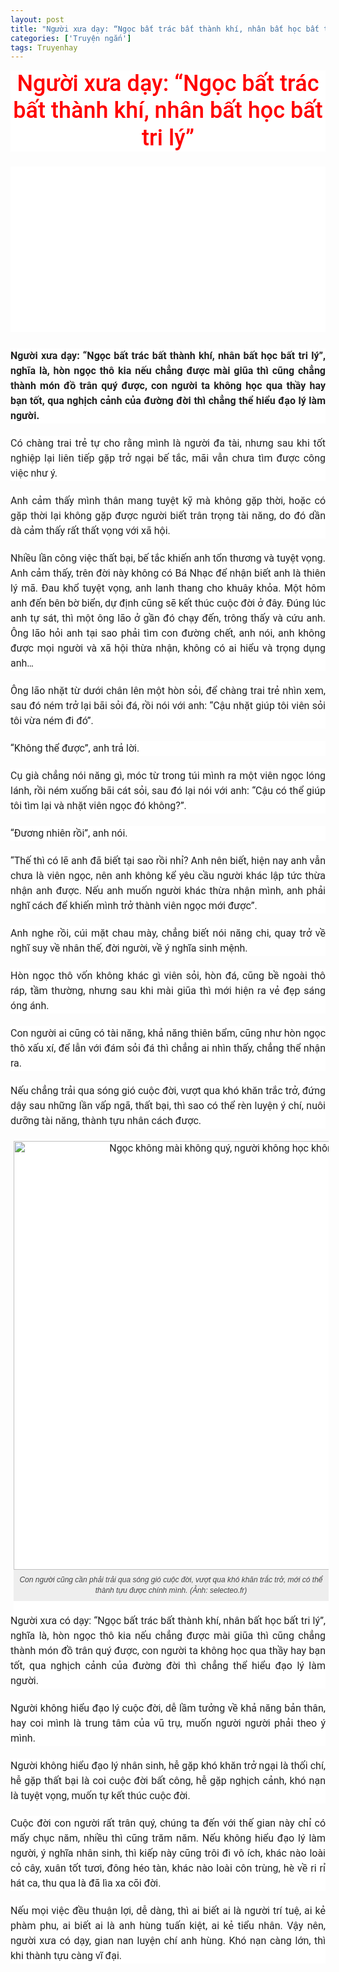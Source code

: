 ```yaml
---
layout: post
title: "Người xưa dạy: “Ngọc bất trác bất thành khí, nhân bất học bất tri lý”"
categories: ['Truyện ngắn']
tags: Truyenhay
---
```

<h1 class="entry-title" style="background-color: white; box-sizing: border-box; font-family: Roboto, Helvetica; font-size: 36px; font-weight: 500; line-height: 1.2; margin: 0px 0px 7px; overflow-wrap: break-word; text-align: center;">
<span style="color: red;">Người xưa dạy: “Ngọc bất trác bất thành khí, nhân bất học bất tri lý”</span></h1>
<div>
<br /></div>
<div>
<div class="td-post-featured-image" style="background-color: white; box-sizing: border-box; color: #222222; font-family: Roboto, Helvetica; font-size: 16px; position: relative;">
<a class="td-modal-image" data-caption="" href="https://vandieuhay.net/wp-vdh/uploads/2018/09/ng%C6%B0%E1%BB%9Di-x%C6%B0a-d%E1%BA%A1y.jpg" style="background-color: transparent; box-sizing: border-box; color: #4db2ec; text-decoration-line: none;"><img alt="" class="entry-thumb" height="353" sizes="(max-width: 670px) 100vw, 670px" src="https://vandieuhay.net/wp-vdh/uploads/2018/09/ng%C6%B0%E1%BB%9Di-x%C6%B0a-d%E1%BA%A1y.jpg" srcset="https://vandieuhay.net/wp-vdh/uploads/2018/09/người-xưa-dạy.jpg 670w, https://vandieuhay.net/wp-vdh/uploads/2018/09/người-xưa-dạy-20x11.jpg 20w" style="border: 0px; box-sizing: border-box; display: block; height: auto; margin-bottom: 26px; max-width: 100%; width: auto;" title="người xưa dạy" width="670" /></a></div>
<div style="background-color: white; box-sizing: border-box; color: #222222; font-family: Roboto, Helvetica; font-size: 16px; line-height: 1.5; margin-bottom: 20px; overflow-wrap: break-word; text-align: justify;">
<span style="box-sizing: border-box; font-weight: 600;">Người xưa dạy: “Ngọc bất trác bất thành khí, nhân bất học bất tri lý”, nghĩa là, hòn ngọc thô kia nếu chẳng được mài giũa thì cũng chẳng thành món đồ trân quý được, con người ta không học qua thầy hay bạn tốt, qua nghịch cảnh của đường đời thì chẳng thể hiểu đạo lý làm người.</span></div>
<div style="background-color: white; box-sizing: border-box; color: #222222; font-family: Roboto, Helvetica; font-size: 16px; line-height: 1.5; margin-bottom: 20px; overflow-wrap: break-word; text-align: justify;">
Có chàng trai trẻ tự cho rằng mình là người đa tài, nhưng sau khi tốt nghiệp lại liên tiếp gặp trở ngại bế tắc, mãi vẫn chưa tìm được công việc như ý.</div>
<div style="background-color: white; box-sizing: border-box; color: #222222; font-family: Roboto, Helvetica; font-size: 16px; line-height: 1.5; margin-bottom: 20px; overflow-wrap: break-word; text-align: justify;">
Anh cảm thấy mình thân mang tuyệt kỹ mà không gặp thời, hoặc có gặp thời lại không gặp được người biết trân trọng tài năng, do đó dần dà cảm thấy rất thất vọng với xã hội.</div>
<div style="background-color: white; box-sizing: border-box; color: #222222; font-family: Roboto, Helvetica; font-size: 16px; line-height: 1.5; margin-bottom: 20px; overflow-wrap: break-word; text-align: justify;">
Nhiều lần công việc thất bại, bế tắc khiến anh tổn thương và tuyệt vọng. Anh cảm thấy, trên đời này không có Bá Nhạc để nhận biết anh là thiên lý mã. Đau khổ tuyệt vọng, anh lanh thang cho khuây khỏa. Một hôm anh đến bên bờ biển, dự định cũng sẽ kết thúc cuộc đời ở đây. Đúng lúc anh tự sát, thì một ông lão ở gần đó chạy đến, trông thấy và cứu anh. Ông lão hỏi anh tại sao phải tìm con đường chết, anh nói, anh không được mọi người và xã hội thừa nhận, không có ai hiểu và trọng dụng anh…</div>
<div style="background-color: white; box-sizing: border-box; color: #222222; font-family: Roboto, Helvetica; font-size: 16px; line-height: 1.5; margin-bottom: 20px; overflow-wrap: break-word; text-align: justify;">
Ông lão nhặt từ dưới chân lên một hòn sỏi, để chàng trai trẻ nhìn xem, sau đó ném trở lại bãi sỏi đá, rồi nói với anh: “Cậu nhặt giúp tôi viên sỏi tôi vừa ném đi đó”.</div>
<div style="background-color: white; box-sizing: border-box; color: #222222; font-family: Roboto, Helvetica; font-size: 16px; line-height: 1.5; margin-bottom: 20px; overflow-wrap: break-word; text-align: justify;">
“Không thể được”, anh trả lời.</div>
<div style="background-color: white; box-sizing: border-box; color: #222222; font-family: Roboto, Helvetica; font-size: 16px; line-height: 1.5; margin-bottom: 20px; overflow-wrap: break-word; text-align: justify;">
Cụ già chẳng nói năng gì, móc từ trong túi mình ra một viên ngọc lóng lánh, rồi ném xuống bãi cát sỏi, sau đó lại nói với anh: “Cậu có thể giúp tôi tìm lại và nhặt viên ngọc đó không?”.</div>
<div style="background-color: white; box-sizing: border-box; color: #222222; font-family: Roboto, Helvetica; font-size: 16px; line-height: 1.5; margin-bottom: 20px; overflow-wrap: break-word; text-align: justify;">
“Đương nhiên rồi”, anh nói.</div>
<div style="background-color: white; box-sizing: border-box; color: #222222; font-family: Roboto, Helvetica; font-size: 16px; line-height: 1.5; margin-bottom: 20px; overflow-wrap: break-word; text-align: justify;">
“Thế thì có lẽ anh đã biết tại sao rồi nhỉ? Anh nên biết, hiện nay anh vẫn chưa là viên ngọc, nên anh không kể yêu cầu người khác lập tức thừa nhận anh được. Nếu anh muốn người khác thừa nhận mình, anh phải nghĩ cách để khiến mình trở thành viên ngọc mới được”.</div>
<div style="background-color: white; box-sizing: border-box; color: #222222; font-family: Roboto, Helvetica; font-size: 16px; line-height: 1.5; margin-bottom: 20px; overflow-wrap: break-word; text-align: justify;">
Anh nghe rồi, cúi mặt chau mày, chẳng biết nói năng chi, quay trở về nghĩ suy về nhân thế, đời người, về ý nghĩa sinh mệnh.</div>
<div style="background-color: white; box-sizing: border-box; color: #222222; font-family: Roboto, Helvetica; font-size: 16px; line-height: 1.5; margin-bottom: 20px; overflow-wrap: break-word; text-align: justify;">
Hòn ngọc thô vốn không khác gì viên sỏi, hòn đá, cũng bề ngoài thô ráp, tầm thường, nhưng sau khi mài giũa thì mới hiện ra vẻ đẹp sáng óng ánh.</div>
<div style="background-color: white; box-sizing: border-box; color: #222222; font-family: Roboto, Helvetica; font-size: 16px; line-height: 1.5; margin-bottom: 20px; overflow-wrap: break-word; text-align: justify;">
Con người ai cũng có tài năng, khả năng thiên bẩm, cũng như hòn ngọc thô xấu xí, để lẫn với đám sỏi đá thì chẳng ai nhìn thấy, chẳng thể nhận ra.</div>
<div style="background-color: white; box-sizing: border-box; color: #222222; font-family: Roboto, Helvetica; font-size: 16px; line-height: 1.5; margin-bottom: 20px; overflow-wrap: break-word; text-align: justify;">
Nếu chẳng trải qua sóng gió cuộc đời, vượt qua khó khăn trắc trở, đứng dậy sau những lần vấp ngã, thất bại, thì sao có thể rèn luyện ý chí, nuôi dưỡng tài năng, thành tựu nhân cách được.</div>
<figure class="wp-caption alignnone" id="attachment_877123" style="background-color: white; box-sizing: border-box; color: #222222; display: inline-block; font-family: Roboto, Helvetica; font-size: 16px; margin: 0px 5px; max-width: 100%; text-align: center;"><img alt="Ngọc không mài không quý, người không học không hay" class="wp-image-877123" height="595" src="https://www.dkn.tv/wp-content/uploads/2018/08/bamboo-1886974_960_720.jpg" style="border: 0px; box-sizing: border-box; display: block; height: auto; margin-bottom: 0px; max-width: 100%; width: 686px;" width="795" /><figcaption class="wp-caption-text" style="background: rgb(238, 238, 238); box-sizing: border-box; color: #444444; font-family: Verdana, Geneva, sans-serif; font-size: 12px; font-style: italic; line-height: 17px; margin: 0px 0px 20px; padding: 8px;">Con người cũng cần phải trải qua sóng gió cuộc đời, vượt qua khó khăn trắc trở, mới có thể thành tựu được chính mình. (Ảnh: selecteo.fr)</figcaption></figure><div style="background-color: white; box-sizing: border-box; color: #222222; font-family: Roboto, Helvetica; font-size: 16px; line-height: 1.5; margin-bottom: 20px; overflow-wrap: break-word; text-align: justify;">
Người xưa có dạy: “Ngọc bất trác bất thành khí, nhân bất học bất tri lý”, nghĩa là, hòn ngọc thô kia nếu chẳng được mài giũa thì cũng chẳng thành món đồ trân quý được, con người ta không học qua thầy hay bạn tốt, qua nghịch cảnh của đường đời thì chẳng thể hiểu đạo lý làm người.</div>
<div style="background-color: white; box-sizing: border-box; color: #222222; font-family: Roboto, Helvetica; font-size: 16px; line-height: 1.5; margin-bottom: 20px; overflow-wrap: break-word; text-align: justify;">
Người không hiểu đạo lý cuộc đời, dễ lầm tưởng về khả năng bản thân, hay coi mình là trung tâm của vũ trụ, muốn người người phải theo ý mình.</div>
<div style="background-color: white; box-sizing: border-box; color: #222222; font-family: Roboto, Helvetica; font-size: 16px; line-height: 1.5; margin-bottom: 20px; overflow-wrap: break-word; text-align: justify;">
Người không hiểu đạo lý nhân sinh, hễ gặp khó khăn trở ngại là thối chí, hễ gặp thất bại là coi cuộc đời bất công, hễ gặp nghịch cảnh, khó nạn là tuyệt vọng, muốn tự kết thúc cuộc đời.</div>
<div style="background-color: white; box-sizing: border-box; color: #222222; font-family: Roboto, Helvetica; font-size: 16px; line-height: 1.5; margin-bottom: 20px; overflow-wrap: break-word; text-align: justify;">
Cuộc đời con người rất trân quý, chúng ta đến với thế gian này chỉ có mấy chục năm, nhiều thì cũng trăm năm. Nếu không hiểu đạo lý làm người, ý nghĩa nhân sinh, thì kiếp này cũng trôi đi vô ích, khác nào loài cỏ cây, xuân tốt tươi, đông héo tàn, khác nào loài côn trùng, hè về ri rỉ hát ca, thu qua là đã lìa xa cõi đời.</div>
<div style="background-color: white; box-sizing: border-box; color: #222222; font-family: Roboto, Helvetica; font-size: 16px; line-height: 1.5; margin-bottom: 20px; overflow-wrap: break-word; text-align: justify;">
Nếu mọi việc đều thuận lợi, dễ dàng, thì ai biết ai là người trí tuệ, ai kẻ phàm phu, ai biết ai là anh hùng tuấn kiệt, ai kẻ tiểu nhân. Vậy nên, người xưa có dạy, gian nan luyện chí anh hùng. Khó nạn càng lớn, thì khi thành tựu càng vĩ đại.</div>
</div>

